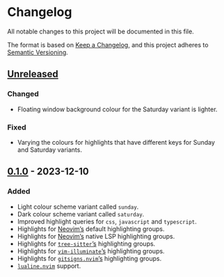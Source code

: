 # Changelog

All notable changes to this project will be documented in this file.

The format is based on [Keep a Changelog](https://keepachangelog.com/en/1.1.0/),
and this project adheres to
[Semantic Versioning](https://semver.org/spec/v2.0.0.html).

## [Unreleased]

### Changed

- Floating window background colour for the Saturday variant is lighter.

### Fixed

- Varying the colours for highlights that have different keys for Sunday and
  Saturday variants.

## [0.1.0] - 2023-12-10

### Added

- Light colour scheme variant called `sunday`.
- Dark colour scheme variant called `saturday`.
- Improved highlight queries for `css`, `javascript` and `typescript`.
- Highlights for [Neovim&rsquo;s](https://neovim.io) default highlighting
  groups.
- Highlights for [Neovim&rsquo;s](https://neovim.io) native LSP highlighting
  groups.
- Highlights for
  [`tree-sitter`&rsquo;s](https://github.com/nvim-treesitter/nvim-treesitter)
  highlighting groups.
- Highlights for
  [`vim-illuminate`&rsquo;s](https://github.com/RRethy/vim-illuminate)
  highlighting groups.
- Highlights for
  [`gitsigns.nvim`&rsquo;s](https://github.com/lewis6991/gitsigns.nvim)
  highlighting groups.
- [`lualine.nvim`](https://github.com/nvim-lualine/lualine.nvim) support.

[unreleased]: https://github.com/anttikivi/brunch.nvim/compare/v0.1.0...HEAD
[0.1.0]: https://github.com/anttikivi/brunch.nvim/releases/tag/v0.1.0
